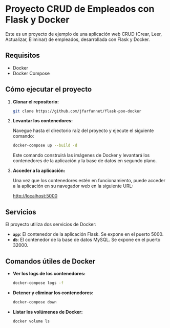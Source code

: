 # Proyecto CRUD de Empleados con Flask y Docker

Este es un proyecto de ejemplo de una aplicación web CRUD (Crear, Leer, Actualizar, Eliminar) de empleados, desarrollada con Flask y Docker.

## Requisitos

- Docker
- Docker Compose

## Cómo ejecutar el proyecto

1. **Clonar el repositorio:**

   ```bash
   git clone https://github.com/jfarfannet/flask-poo-docker
   ```

2. **Levantar los contenedores:**

   Navegue hasta el directorio raíz del proyecto y ejecute el siguiente comando:

   ```bash
   docker-compose up --build -d
   ```

   Este comando construirá las imágenes de Docker y levantará los contenedores de la aplicación y la base de datos en segundo plano.

3. **Acceder a la aplicación:**

   Una vez que los contenedores estén en funcionamiento, puede acceder a la aplicación en su navegador web en la siguiente URL:

   [http://localhost:5000](http://localhost:5000)

## Servicios

El proyecto utiliza dos servicios de Docker:

- **`app`**: El contenedor de la aplicación Flask. Se expone en el puerto 5000.
- **`db`**: El contenedor de la base de datos MySQL. Se expone en el puerto 32000.

## Comandos útiles de Docker

- **Ver los logs de los contenedores:**

  ```bash
  docker-compose logs -f
  ```

- **Detener y eliminar los contenedores:**

  ```bash
  docker-compose down
  ```

- **Listar los volúmenes de Docker:**

  ```bash
  docker volume ls
  ```
